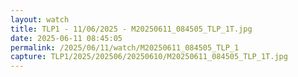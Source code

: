 ```yaml
---
layout: watch
title: TLP1 - 11/06/2025 - M20250611_084505_TLP_1T.jpg
date: 2025-06-11 08:45:05
permalink: /2025/06/11/watch/M20250611_084505_TLP_1
capture: TLP1/2025/202506/20250610/M20250611_084505_TLP_1T.jpg
---
```

